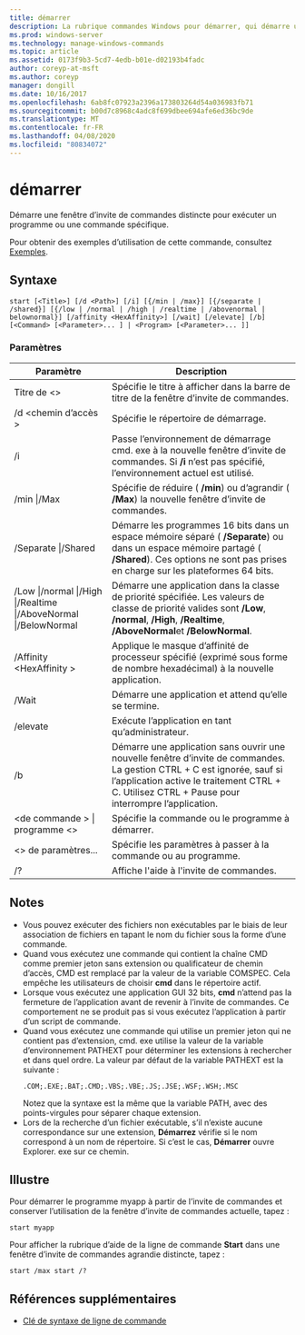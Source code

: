 ```yaml
---
title: démarrer
description: La rubrique commandes Windows pour démarrer, qui démarre une fenêtre d’invite de commandes distincte pour exécuter un programme ou une commande spécifique.
ms.prod: windows-server
ms.technology: manage-windows-commands
ms.topic: article
ms.assetid: 0173f9b3-5cd7-4edb-b01e-d02193b4fadc
author: coreyp-at-msft
ms.author: coreyp
manager: dongill
ms.date: 10/16/2017
ms.openlocfilehash: 6ab8fc07923a2396a173803264d54a036983fb71
ms.sourcegitcommit: b00d7c8968c4adc8f699dbee694afe6ed36bc9de
ms.translationtype: MT
ms.contentlocale: fr-FR
ms.lasthandoff: 04/08/2020
ms.locfileid: "80834072"
---
```

# <a name="start"></a>démarrer

Démarre une fenêtre d’invite de commandes distincte pour exécuter un programme ou une commande spécifique.

Pour obtenir des exemples d’utilisation de cette commande, consultez [Exemples](#BKMK_examples).

## <a name="syntax"></a>Syntaxe

```
start [<Title>] [/d <Path>] [/i] [{/min | /max}] [{/separate | /shared}] [{/low | /normal | /high | /realtime | /abovenormal | belownormal}] [/affinity <HexAffinity>] [/wait] [/elevate] [/b] [<Command> [<Parameter>... ] | <Program> [<Parameter>... ]]
```

### <a name="parameters"></a>Paramètres

|Paramètre|Description|
|---------|-----------|
|Titre de \<>|Spécifie le titre à afficher dans la barre de titre de la fenêtre d’invite de commandes.|
|/d \<chemin d’accès >|Spécifie le répertoire de démarrage.|
|/i|Passe l’environnement de démarrage cmd. exe à la nouvelle fenêtre d’invite de commandes. Si **/i** n’est pas spécifié, l’environnement actuel est utilisé.|
|/min \|/Max|Spécifie de réduire ( **/min**) ou d’agrandir ( **/Max**) la nouvelle fenêtre d’invite de commandes.|
|/Separate \|/Shared|Démarre les programmes 16 bits dans un espace mémoire séparé ( **/Separate**) ou dans un espace mémoire partagé ( **/Shared**). Ces options ne sont pas prises en charge sur les plateformes 64 bits.|
|/Low \|/normal \|/High \|/Realtime \|/AboveNormal \|/BelowNormal|Démarre une application dans la classe de priorité spécifiée. Les valeurs de classe de priorité valides sont **/Low**, **/normal**, **/High**, **/Realtime**, **/AboveNormal**et **/BelowNormal**.|
|/Affinity \<HexAffinity >|Applique le masque d’affinité de processeur spécifié (exprimé sous forme de nombre hexadécimal) à la nouvelle application.|
|/Wait|Démarre une application et attend qu’elle se termine.|
|/elevate|Exécute l’application en tant qu’administrateur.|
|/b|Démarre une application sans ouvrir une nouvelle fenêtre d’invite de commandes. La gestion CTRL + C est ignorée, sauf si l’application active le traitement CTRL + C. Utilisez CTRL + Pause pour interrompre l’application.|
|\<de commande > \| programme \<>|Spécifie la commande ou le programme à démarrer.|
|\<> de paramètres...|Spécifie les paramètres à passer à la commande ou au programme.|
|/?|Affiche l'aide à l'invite de commandes.|

## <a name="remarks"></a>Notes

- Vous pouvez exécuter des fichiers non exécutables par le biais de leur association de fichiers en tapant le nom du fichier sous la forme d’une commande.
- Quand vous exécutez une commande qui contient la chaîne CMD comme premier jeton sans extension ou qualificateur de chemin d’accès, CMD est remplacé par la valeur de la variable COMSPEC. Cela empêche les utilisateurs de choisir **cmd** dans le répertoire actif.
- Lorsque vous exécutez une application GUI 32 bits, **cmd** n’attend pas la fermeture de l’application avant de revenir à l’invite de commandes. Ce comportement ne se produit pas si vous exécutez l’application à partir d’un script de commande.
- Quand vous exécutez une commande qui utilise un premier jeton qui ne contient pas d’extension, cmd. exe utilise la valeur de la variable d’environnement PATHEXT pour déterminer les extensions à rechercher et dans quel ordre. La valeur par défaut de la variable PATHEXT est la suivante :  
  ```
  .COM;.EXE;.BAT;.CMD;.VBS;.VBE;.JS;.JSE;.WSF;.WSH;.MSC 
  ```  
  Notez que la syntaxe est la même que la variable PATH, avec des points-virgules pour séparer chaque extension.
- Lors de la recherche d’un fichier exécutable, s’il n’existe aucune correspondance sur une extension, **Démarrez** vérifie si le nom correspond à un nom de répertoire. Si c’est le cas, **Démarrer** ouvre Explorer. exe sur ce chemin.

## <a name="examples"></a><a name=BKMK_examples></a>Illustre

Pour démarrer le programme myapp à partir de l’invite de commandes et conserver l’utilisation de la fenêtre d’invite de commandes actuelle, tapez :
```
start myapp 
```
Pour afficher la rubrique d’aide de la ligne de commande **Start** dans une fenêtre d’invite de commandes agrandie distincte, tapez :
```
start /max start /?
```

## <a name="additional-references"></a>Références supplémentaires

- [Clé de syntaxe de ligne de commande](command-line-syntax-key.md)
